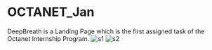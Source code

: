 # OCTANET_Jan
DeepBreath is a Landing Page which is the first assigned task of the Octanet Internship Program.
![s1](https://github.com/PariBainsla/OCTANET_APRIL/assets/153187084/75c0998d-136b-4bcb-a37d-d44ddec1849b)
![s2](https://github.com/PariBainsla/OCTANET_APRIL/assets/153187084/9fcb2593-8eb2-4351-99ae-531d1378b950)
